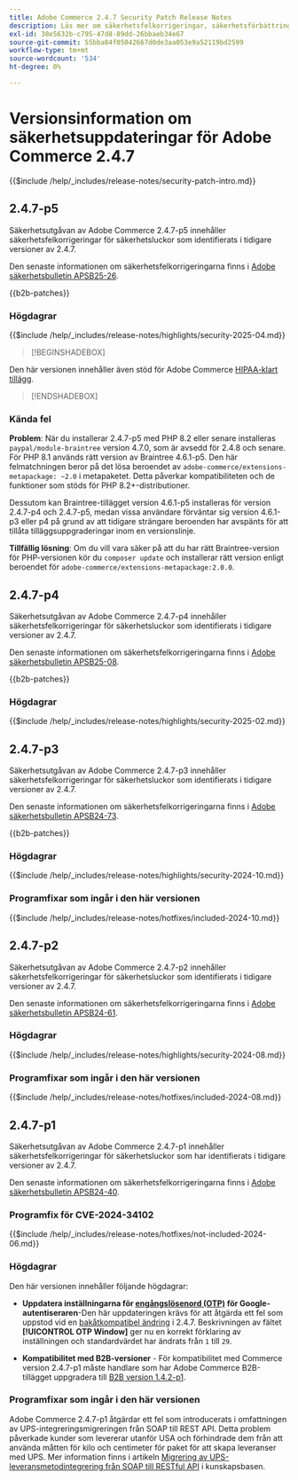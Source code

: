 ```yaml
---
title: Adobe Commerce 2.4.7 Security Patch Release Notes
description: Läs mer om säkerhetsfelkorrigeringar, säkerhetsförbättringar och andra säkerhetsrelaterade uppdateringar som ingår i säkerhetsuppdateringarna för Adobe Commerce version 2.4.7.
exl-id: 38e5632b-c795-47d8-89dd-26bbaeb34e67
source-git-commit: 55bba84f05042667d0de3aa053e9a52119bd2599
workflow-type: tm+mt
source-wordcount: '534'
ht-degree: 0%

---
```


# Versionsinformation om säkerhetsuppdateringar för Adobe Commerce 2.4.7

{{$include /help/_includes/release-notes/security-patch-intro.md}}

## 2.4.7-p5

Säkerhetsutgåvan av Adobe Commerce 2.4.7-p5 innehåller säkerhetsfelkorrigeringar för säkerhetsluckor som identifierats i tidigare versioner av 2.4.7.

Den senaste informationen om säkerhetsfelkorrigeringarna finns i [Adobe säkerhetsbulletin APSB25-26](https://helpx.adobe.com/se/security/products/magento/apsb25-26.html).

{{b2b-patches}}

### Högdagrar

{{$include /help/_includes/release-notes/highlights/security-2025-04.md}}

>[!BEGINSHADEBOX]

Den här versionen innehåller även stöd för Adobe Commerce [HIPAA-klart tillägg](https://experienceleague.adobe.com/sv/docs/commerce-admin/start/compliance/hipaa-ready-service/overview).

>[!ENDSHADEBOX]

### Kända fel

**Problem**: När du installerar 2.4.7-p5 med PHP 8.2 eller senare installeras `paypal/module-braintree` version 4.7.0, som är avsedd för 2.4.8 och senare. För PHP 8.1 används rätt version av Braintree 4.6.1-p5. Den här felmatchningen beror på det lösa beroendet av `adobe-commerce/extensions-metapackage: ~2.0` i metapaketet. Detta påverkar kompatibiliteten och de funktioner som stöds för PHP 8.2+-distributioner.<!-- ACPLTSRV-6276) -->

Dessutom kan Braintree-tillägget version 4.6.1-p5 installeras för version 2.4.7-p4 och 2.4.7-p5, medan vissa användare förväntar sig version 4.6.1-p3 eller p4 på grund av att tidigare strängare beroenden har avspänts för att tillåta tilläggsuppgraderingar inom en versionslinje. <!-- AC-14430 -->

**Tillfällig lösning**: Om du vill vara säker på att du har rätt Braintree-version för PHP-versionen kör du `composer update` och installerar rätt version enligt beroendet för `adobe-commerce/extensions-metapackage:2.0.0`.

## 2.4.7-p4

Säkerhetsutgåvan av Adobe Commerce 2.4.7-p4 innehåller säkerhetsfelkorrigeringar för säkerhetsluckor som identifierats i tidigare versioner av 2.4.7.

Den senaste informationen om säkerhetsfelkorrigeringarna finns i [Adobe säkerhetsbulletin APSB25-08](https://helpx.adobe.com/se/security/products/magento/apsb25-08.html).

{{b2b-patches}}

### Högdagrar

{{$include /help/_includes/release-notes/highlights/security-2025-02.md}}

## 2.4.7-p3

Säkerhetsutgåvan av Adobe Commerce 2.4.7-p3 innehåller säkerhetsfelkorrigeringar för säkerhetsluckor som identifierats i tidigare versioner av 2.4.7.

Den senaste informationen om säkerhetsfelkorrigeringarna finns i [Adobe säkerhetsbulletin APSB24-73](https://helpx.adobe.com/se/security/products/magento/apsb24-73.html).

{{b2b-patches}}

### Högdagrar

{{$include /help/_includes/release-notes/highlights/security-2024-10.md}}

### Programfixar som ingår i den här versionen

{{$include /help/_includes/release-notes/hotfixes/included-2024-10.md}}

## 2.4.7-p2

Säkerhetsutgåvan av Adobe Commerce 2.4.7-p2 innehåller säkerhetsfelkorrigeringar för säkerhetsluckor som identifierats i tidigare versioner av 2.4.7.

Den senaste informationen om säkerhetsfelkorrigeringarna finns i [Adobe säkerhetsbulletin APSB24-61](https://helpx.adobe.com/se/security/products/magento/apsb24-61.html).

### Högdagrar

{{$include /help/_includes/release-notes/highlights/security-2024-08.md}}

### Programfixar som ingår i den här versionen

{{$include /help/_includes/release-notes/hotfixes/included-2024-08.md}}

## 2.4.7-p1

Säkerhetsutgåvan av Adobe Commerce 2.4.7-p1 innehåller säkerhetsfelkorrigeringar för säkerhetsluckor som har identifierats i tidigare versioner av 2.4.7.

Den senaste informationen om säkerhetsfelkorrigeringarna finns i [Adobe säkerhetsbulletin APSB24-40](https://helpx.adobe.com/se/security/products/magento/apsb24-40.html).

### Programfix för CVE-2024-34102

{{$include /help/_includes/release-notes/hotfixes/not-included-2024-06.md}}

### Högdagrar

Den här versionen innehåller följande högdagrar:

* **Uppdatera inställningarna för [engångslösenord (OTP)](https://experienceleague.adobe.com/sv/docs/commerce-admin/systems/security/2fa/security-two-factor-authentication#google) för Google-autentiseraren**-Den här uppdateringen krävs för att åtgärda ett fel som uppstod vid en [bakåtkompatibel ändring](https://developer.adobe.com/commerce/php/development/backward-incompatible-changes/highlights/#new-system-configuration-validation-for-two-factor-authentication-otp_window-value) i 2.4.7. Beskrivningen av fältet **[!UICONTROL OTP Window]** ger nu en korrekt förklaring av inställningen och standardvärdet har ändrats från `1` till `29`.

* **Kompatibilitet med B2B-versioner** - För kompatibilitet med Commerce version 2.4.7-p1 måste handlare som har Adobe Commerce B2B-tillägget uppgradera till [B2B version 1.4.2-p1](https://experienceleague.adobe.com/sv/docs/commerce-admin/b2b/release-notes#b2b-v142-p1).

### Programfixar som ingår i den här versionen

Adobe Commerce 2.4.7-p1 åtgärdar ett fel som introducerats i omfattningen av UPS-integreringsmigreringen från SOAP till REST API. Detta problem påverkade kunder som levererar utanför USA och förhindrade dem från att använda måtten för kilo och centimeter för paket för att skapa leveranser med UPS. Mer information finns i artikeln [Migrering av UPS-leveransmetodintegrering från SOAP till RESTful API](https://experienceleague.adobe.com/sv/docs/commerce-knowledge-base/kb/troubleshooting/known-issues-patches-attached/ups-shipping-method-integration-migration-from-soap-to-restful-api) i kunskapsbasen.
